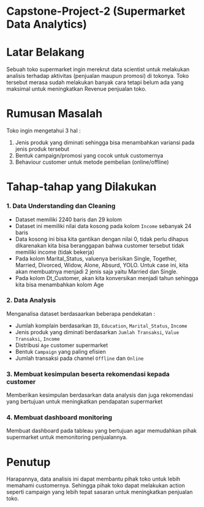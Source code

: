 # Capstone-Project-2 (Supermarket Data Analytics)

# Latar Belakang
Sebuah toko supermarket ingin merekrut data scientist untuk melakukan analisis terhadap aktivitas (penjualan maupun promosi) di tokonya. Toko tersebut merasa sudah melakukan banyak cara tetapi belum ada yang maksimal untuk meningkatkan Revenue penjualan toko.

# Rumusan Masalah
Toko ingin mengetahui 3 hal :

1. Jenis produk yang diminati sehingga bisa menambahkan variansi pada jenis produk tersebut
2. Bentuk campaign/promosi yang cocok untuk customernya
3. Behaviour customer untuk metode pembelian (online/offline)

# Tahap-tahap yang Dilakukan
### 1. Data Understanding dan Cleaning
- Dataset memiliki 2240 baris dan 29 kolom
- Dataset ini memiliki nilai data kosong pada kolom `Income` sebanyak 24 baris
- Data kosong ini bisa kita gantikan dengan nilai 0, tidak perlu dihapus dikarenakan kita bisa beranggapan bahwa customer tersebut tidak memiliki income (tidak bekerja)
- Pada kolom Marital_Status, valuenya berisikan Single, Together, Married, Divorced, Widow, Alone, Absurd, YOLO. Untuk case ini, kita akan membuatnya menjadi 2 jenis saja yaitu Married dan Single.
- Pada kolom Dt_Customer, akan kita konversikan menjadi tahun sehingga kita bisa menambahkan kolom Age
  
### 2. Data Analysis
Menganalisa dataset berdasaarkan beberapa pendekatan :
- Jumlah komplain berdasarkan `ID`, `Education`, `Marital_Status`, `Income`
- Jenis produk yang diminati berdasarkan `Jumlah Transaksi`, `Value Transaksi`, `Income`
- Distribusi `Age` customer supermarket
- Bentuk `Campaign` yang paling efisien
- Jumlah transaksi pada channel `Offline` dan `Online`

### 3. Membuat kesimpulan beserta rekomendasi kepada customer
Memberikan kesimpulan berdasarkan data analysis dan juga rekomendasi yang bertujuan untuk meningkatkan pendapatan supermarket

### 4. Membuat dashboard monitoring 
Membuat dashboard pada tableau yang bertujuan agar memudahkan pihak supermarket untuk memonitoring penjualannya.

# Penutup
Harapannya, data analisis ini dapat membantu pihak toko untuk lebih memahami customernya. Sehingga pihak toko dapat melakukan action seperti campaign yang lebih tepat sasaran untuk meningkatkan penjualan toko.
